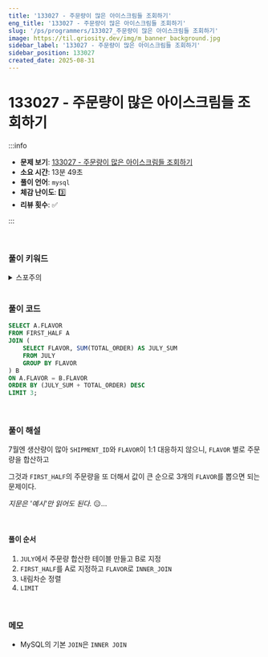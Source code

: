 ```yaml
---
title: '133027 - 주문량이 많은 아이스크림들 조회하기'
eng_title: '133027 - 주문량이 많은 아이스크림들 조회하기'
slug: '/ps/programmers/133027_주문량이 많은 아이스크림들 조회하기'
image: https://til.qriosity.dev/img/m_banner_background.jpg
sidebar_label: '133027 - 주문량이 많은 아이스크림들 조회하기'
sidebar_position: 133027
created_date: 2025-08-31
---
```


# 133027 - 주문량이 많은 아이스크림들 조회하기

:::info

- **문제 보기**: [133027 - 주문량이 많은 아이스크림들 조회하기](https://school.programmers.co.kr/learn/courses/30/lessons/133027)
- **소요 시간**: 13분 49초
- **풀이 언어**: `mysql`
- **체감 난이도**: 3️⃣
- **리뷰 횟수**: ✅

:::

<br />

### 풀이 키워드

<details>
<summary>스포주의</summary>

`JOIN` `LIMIT`

</details>

<br />

### 풀이 코드

```sql
SELECT A.FLAVOR
FROM FIRST_HALF A
JOIN (
    SELECT FLAVOR, SUM(TOTAL_ORDER) AS JULY_SUM
    FROM JULY
    GROUP BY FLAVOR
) B
ON A.FLAVOR = B.FLAVOR
ORDER BY (JULY_SUM + TOTAL_ORDER) DESC
LIMIT 3;
```

<br />

### 풀이 해설

7월엔 생산량이 많아 `SHIPMENT_ID`와 `FLAVOR`이 1:1 대응하지 않으니, `FLAVOR` 별로 주문량을 합산하고

그것과 `FIRST_HALF`의 주문량을 또 더해서 값이 큰 순으로 3개의 `FLAVOR`를 뽑으면 되는 문제이다.

*지문은 '예시'만 읽어도 된다.* 😑...

<br />

#### 풀이 순서

1. `JULY`에서 주문량 합산한 테이블 만들고 B로 지정
2. `FIRST_HALF`를 A로 지정하고 `FLAVOR`로 `INNER_JOIN`
3. 내림차순 정렬
4. `LIMIT`

<br />

### 메모

- MySQL의 기본 `JOIN`은 `INNER JOIN`